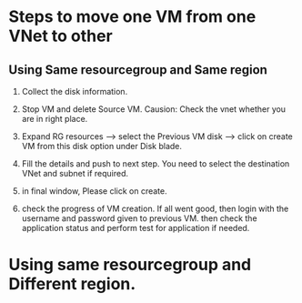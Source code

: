 # Steps to move one VM from one VNet to other

## Using Same resourcegroup and Same region

1) Collect the disk information.

2) Stop VM and delete Source VM. Causion: Check the vnet whether you are in right place.

3) Expand RG resources --> select the Previous VM disk --> click on create VM from this disk option under Disk blade.

4) Fill the details and push to next step. You need to select the destination VNet and subnet if required.

5) in final window, Please click on create. 

6) check the progress of VM creation. If all went good, then login with the username and password given to previous VM. then check the application status and perform test for application if needed.


# Using same resourcegroup and Different region.

